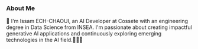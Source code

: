 ### About Me
👋 I'm Issam ECH-CHAOUI, an AI Developer at Cossete with an engineering degree in Data Science from INSEA. I'm passionate about creating impactful generative AI applications and continuously exploring emerging technologies in the AI field.👨‍💻🌐


